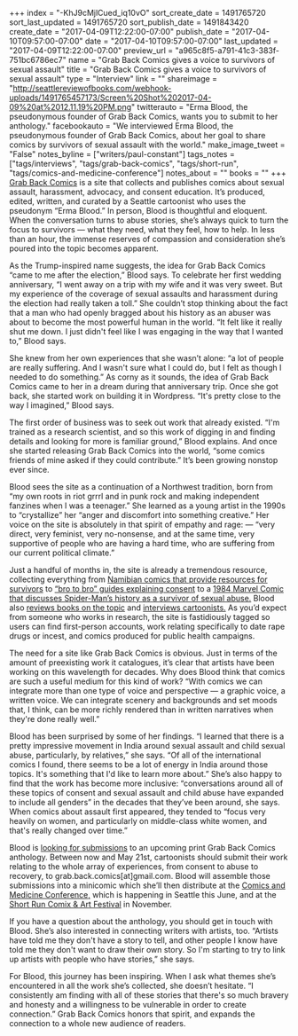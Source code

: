 +++
index = "-KhJ9cMjlCued_iq10vO"
sort_create_date = 1491765720
sort_last_updated = 1491765720
sort_publish_date = 1491843420
create_date = "2017-04-09T12:22:00-07:00"
publish_date = "2017-04-10T09:57:00-07:00"
date = "2017-04-10T09:57:00-07:00"
last_updated = "2017-04-09T12:22:00-07:00"
preview_url = "a965c8f5-a791-41c3-383f-751bc6786ec7"
name = "Grab Back Comics gives a voice to survivors of sexual assault"
title = "Grab Back Comics gives a voice to survivors of sexual assault"
type = "Interview"
link = ""
shareimage = "http://seattlereviewofbooks.com/webhook-uploads/1491765457173/Screen%20Shot%202017-04-09%20at%2012.11.19%20PM.png"
twitterauto = "Erma Blood, the pseudonymous founder of Grab Back Comics, wants you to submit to her anthology."
facebookauto = "We interviewed Erma Blood, the pseudonymous founder of Grab Back Comics, about her goal to share comics by survivors of sexual assault with the world."
make_image_tweet = "False"
notes_byline = ["writers/paul-constant"]
tags_notes = ["tags/interviews", "tags/grab-back-comics", "tags/short-run", "tags/comics-and-medicine-conference"]
notes_about = ""
books = ""
+++
[Grab Back Comics](https://grabbackcomics.com/) is a site that collects and publishes comics about sexual assault, harassment, advocacy, and consent education. It’s produced, edited, written, and curated by a Seattle cartoonist who uses the pseudonym “Erma Blood.” In person, Blood is thoughtful and eloquent. When the conversation turns to abuse stories, she’s always quick to turn the focus to survivors — what they need, what they feel, how to help. In less than an hour, the immense reserves of compassion and consideration she’s poured into the topic becomes apparent. 

As the Trump-inspired name suggests, the idea for Grab Back Comics “came to me after the election,” Blood says. To celebrate her first wedding anniversary, “I went away on a trip with my wife and it was very sweet. But my experience of the coverage of sexual assaults and harassment during the election had really taken a toll.” She couldn’t stop thinking about the fact that a man who had openly bragged about his history as an abuser was about to become the most powerful human in the world. “It felt like it really shut me down. I just didn't feel like I was engaging in the way that I wanted to,” Blood says.

She knew from her own experiences that she wasn’t alone: “a lot of people are really suffering. And I wasn't sure what I could do, but I felt as though I needed to do something.” As corny as it sounds, the idea of Grab Back Comics came to her in a dream during that anniversary trip. Once she got back, she started work on building it in Wordpress. “It's pretty close to the way I imagined,” Blood says.

The first order of business was to seek out work that already existed. “I'm trained as a research scientist, and so this work of digging in and finding details and looking for more is familiar ground,” Blood explains. And once she started releasing Grab Back Comics into the world, “some comics friends of mine asked if they could contribute.” It’s been growing nonstop ever since.

Blood sees the site as a continuation of a Northwest tradition, born from “my own roots in riot grrrl and in punk rock and making independent fanzines when I was a teenager.” She learned as a young artist in the 1990s to “crystallize” her “anger and discomfort into something creative.” Her voice on the site is absolutely in that spirit of empathy and rage: — “very direct, very feminist, very no-nonsense, and at the same time, very supportive of people who are having a hard time, who are suffering from our current political climate.”

Just a handful of months in, the site is already a tremendous resource, collecting everything from [Namibian comics that provide resources for survivors](https://grabbackcomics.com/2017/04/07/namibian-comics-aim-to-help-assault-victims-and-those-falsely-accused/) to [“bro to bro” guides explaining consent]( https://grabbackcomics.com/2017/03/29/sex-and-consent-bro-to-bro/) to a [1984 Marvel Comic that discusses Spider-Man’s history as a survivor of sexual abuse.]( https://grabbackcomics.com/2017/03/02/peter-parker-too/) Blood also [reviews books on the topic]( https://grabbackcomics.com/2017/03/07/book-review-trauma-is-really-strange-by-haines-standing/) and [interviews cartoonists.]( https://grabbackcomics.com/2017/03/08/interview-with-artist-amy-camber/) As you’d expect from someone who works in research, the site is fastidiously tagged so users can find first-person accounts, work relating specifically to date rape drugs or incest, and comics produced for public health campaigns.

The need for a site like Grab Back Comics is obvious. Just in terms of the amount of preexisting work it catalogues, it’s clear that artists have been working on this wavelength for decades. Why does Blood think that comics are such a useful medium for this kind of work? “With comics we can integrate more than one type of voice and perspective — a graphic voice, a written voice. We can integrate scenery and backgrounds and set moods that, I think, can be more richly rendered than in written narratives when they're done really well.” 

Blood has been surprised by some of her findings. “I learned that there is a pretty impressive movement in India around sexual assault and child sexual abuse, particularly, by relatives,” she says. “Of all of the international comics I found, there seems to be a lot of energy in India around those topics. It's something that I'd like to learn more about.”  She’s also happy to find that the work has become more inclusive: “conversations around all of these topics of consent and sexual assault and child abuse have expanded to include all genders” in the decades that they’ve been around, she says. When comics about assault first appeared, they tended to “focus very heavily on women, and particularly on middle-class white women, and that's really changed over time.” 

Blood is [looking for submissions](https://grabbackcomics.com/2017/03/18/call-for-submissions/) to an upcoming print Grab Back Comics anthology. Between now and May 21st, cartoonists should submit their work relating to the whole array of experiences, from consent to abuse to recovery, to grab.back.comics[at]gmail.com. Blood will assemble those submissions into a minicomic which she’ll then distribute at the [Comics and Medicine Conference,]( http://www.graphicmedicine.org/2017-seattle-conference/) which is happening in Seattle this June, and at the [Short Run Comix & Art Festival](http://shortrun.org/) in November.

If you have a question about the anthology, you should get in touch with Blood. She’s also interested in connecting writers with artists, too. “Artists have told me they don't have a story to tell, and other people I know have told me they don't want to draw their own story. So I'm starting to try to link up artists with people who have stories,” she says. 

For Blood, this journey has been inspiring. When I ask what themes she’s encountered in all the work she’s collected, she doesn’t hesitate. “I consistently am finding with all of these stories that there's so much bravery and honesty and a willingness to be vulnerable in order to create connection.” Grab Back Comics honors that spirit, and expands the connection to a whole new audience of readers.